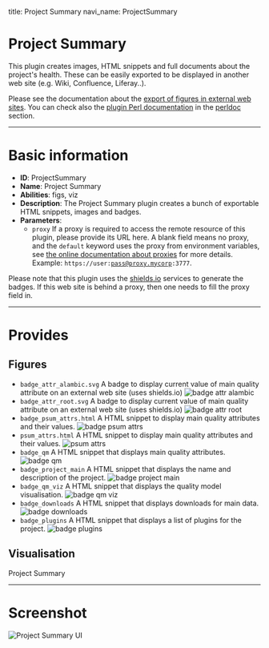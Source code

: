title: Project Summary
navi_name: ProjectSummary


# Project Summary

This plugin creates images, HTML snippets and full documents about the project's health. These can be easily exported to be displayed in another web site (e.g. Wiki, Confluence, Liferay..).

Please see the documentation about the [export of figures in external web sites](/Documentation/Basics/Exports.html). You can check also the [plugin Perl documentation](/perldoc/Alambic/Plugins/ProjectSummary.pm.html) in the [perldoc](/perldoc/index.html) section.

-----

# Basic information

* **ID**: ProjectSummary
* **Name**: Project Summary
* **Abilities**: figs, viz
* **Description**:
  The Project Summary plugin creates a bunch of exportable HTML snippets, images and badges.
* **Parameters**:
  * `proxy` If a proxy is required to access the remote resource of this plugin, please provide its URL here. A blank field means no proxy, and the `default` keyword uses the proxy from environment variables, see <a href="https://alambic.io/Documentation/Admin/Projects.html">the online documentation about proxies</a> for more details. Example: <code>https://user:pass@proxy.mycorp:3777</code>.

Please note that this plugin uses the [shields.io](https://shields.io) services to generate the badges. If this web site is behind a proxy, then one needs to fill the proxy field in.

-----

# Provides

## Figures

* `badge_attr_alambic.svg` A badge to display current value of main quality attribute on an external web site (uses shields.io)
  ![badge attr alambic](/images/projectsummary_attr_alambic.png)
* `badge_attr_root.svg` A badge to display current value of main quality attribute on an external web site (uses shields.io)
  ![badge attr root](/images/projectsummary_attr_root.png)
* `badge_psum_attrs.html` A HTML snippet to display main quality attributes and their values.
  ![badge psum attrs](/images/projectsummary_badge_psum_attrs.png)
* `psum_attrs.html` A HTML snippet to display main quality attributes and their values.
  ![psum attrs](/images/projectsummary_psum_attrs.png)
* `badge_qm` A HTML snippet that displays main quality attributes.
  ![badge qm](/images/projectsummary_badge_qm.png)
* `badge_project_main` A HTML snippet that displays the name and description of the project.
  ![badge project main](/images/projectsummary_project_main.png)
* `badge_qm_viz` A HTML snippet that displays the quality model visualisation.
  ![badge qm viz](/images/projectsummary_qm_viz.png)
* `badge_downloads` A HTML snippet that displays downloads for main data.
  ![badge downloads](/images/projectsummary_badge_downloads.png)
* `badge_plugins` A HTML snippet that displays a list of plugins for the project.
  ![badge plugins](/images/projectsummary_badge_plugins.png)

## Visualisation

Project Summary

-----

# Screenshot

![Project Summary UI](/images/projectsummary_ui.png)
